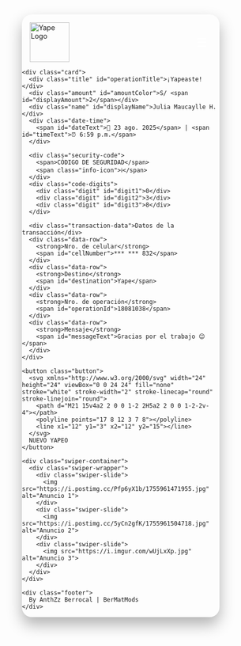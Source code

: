 <!DOCTYPE html>
<html lang="es">
<head>
  <meta charset="UTF-8" />
  <meta name="viewport" content="width=device-width, initial-scale=1.0"/>
  <title>Recibo de Yape Realista</title>
  <link href="https://fonts.googleapis.com/css2?family=Roboto:wght@300;400;500;700&display=swap" rel="stylesheet">
  <script src="https://cdnjs.cloudflare.com/ajax/libs/html2canvas/1.4.1/html2canvas.min.js"></script>
  <script src="https://cdn.jsdelivr.net/npm/swiper@11/swiper-bundle.min.js"></script>
  <link rel="stylesheet" href="https://cdn.jsdelivr.net/npm/swiper@11/swiper-bundle.min.css">
  <style>
    * {
      margin: 0;
      padding: 0;
      box-sizing: border-box;
    }

    body {
      font-family: 'Roboto', sans-serif;
      background: #69009A;
      color: #fff;
      display: flex;
      justify-content: center;
      align-items: center;
      min-height: 100vh;
      padding: 20px;
    }

    .container {
      width: 100%;
      max-width: 400px;
      position: relative;
      overflow: hidden;
      border-radius: 20px;
      box-shadow: 0 15px 30px rgba(0, 0, 0, 0.3);
    }

    .header {
      display: flex;
      justify-content: space-between;
      align-items: center;
      padding: 16px 16px 0 16px;
    }

    .logo {
      width: 80px;
      height: 80px;
    }

    .logo img {
      width: 100%;
      height: auto;
    }

    .menu-btn {
      width: 40px;
      height: 40px;
      background: rgba(255, 255, 255, 0.1);
      border-radius: 50%;
      display: flex;
      justify-content: center;
      align-items: center;
      cursor: pointer;
      font-size: 24px;
      color: white;
    }

    .card {
      background: #F5F5F5;
      border-radius: 20px;
      padding: 24px;
      margin-bottom: 20px;
      box-shadow: 0 4px 10px rgba(0, 0, 0, 0.1);
    }

    .title {
      font-size: 22px;
      font-weight: 700;
      margin-bottom: 12px;
      color: #69009A;
    }

    .amount {
      font-size: 48px;
      font-weight: 700;
      color: #D32F2F;
      margin-bottom: 12px;
    }

    .name {
      font-size: 24px;
      font-weight: 500;
      color: #222;
      margin-bottom: 8px;
    }

    .date-time {
      font-size: 16px;
      color: #666;
      margin-bottom: 24px;
    }

    .security-code {
      display: flex;
      justify-content: space-between;
      margin-bottom: 24px;
      font-size: 14px;
      color: #666;
    }

    .security-code span {
      font-weight: 500;
    }

    .info-icon {
      color: #00C89A;
      font-size: 24px;
      cursor: pointer;
    }

    .code-digits {
      display: flex;
      gap: 10px;
    }

    .digit {
      width: 40px;
      height: 40px;
      background: #EAEAEA;
      border-radius: 8px;
      display: flex;
      justify-content: center;
      align-items: center;
      font-size: 18px;
      font-weight: 500;
      color: #222;
    }

    .transaction-data {
      margin-top: 20px;
      font-size: 14px;
      color: #666;
      text-transform: uppercase;
      letter-spacing: 0.5px;
    }

    .data-row {
      display: flex;
      justify-content: space-between;
      margin: 12px 0;
      font-size: 16px;
    }

    .data-row strong {
      color: #222;
    }

    .button {
      width: 100%;
      padding: 16px;
      background: #00C89A;
      color: white;
      border: none;
      border-radius: 12px;
      font-size: 18px;
      font-weight: 500;
      display: flex;
      justify-content: center;
      align-items: center;
      gap: 10px;
      margin: 20px 0;
      cursor: pointer;
    }

    .swiper-container {
      width: 100%;
      height: 200px;
      margin-top: 20px;
    }

    .swiper-slide {
      text-align: center;
      background: #F5F5F5;
      border-radius: 12px;
      overflow: hidden;
    }

    .swiper-slide img {
      width: 100%;
      height: 100%;
      object-fit: cover;
    }

    /* Menú desplegable */
    .menu-overlay {
      position: fixed;
      top: 0;
      left: 0;
      width: 100%;
      height: 100%;
      background: rgba(0, 0, 0, 0.5);
      z-index: 1000;
      display: none;
      justify-content: center;
      align-items: center;
    }

    .menu {
      background: #F5F5F5;
      width: 90%;
      max-width: 350px;
      border-radius: 16px;
      padding: 20px;
      box-shadow: 0 10px 30px rgba(0, 0, 0, 0.3);
    }

    .menu-header {
      text-align: center;
      margin-bottom: 20px;
      color: #69009A;
      font-weight: 700;
      font-size: 18px;
    }

    .app-logo {
      width: 60px;
      height: 60px;
      border-radius: 50%;
      overflow: hidden;
      margin: 0 auto 10px;
      box-shadow: 0 0 15px #FFD700, 0 0 30px #FFD700;
      border: 2px solid #FFD700;
    }

    .app-logo img {
      width: 100%;
      height: 100%;
      object-fit: cover;
    }

    .menu-list {
      list-style: none;
    }

    .menu-list li {
      padding: 12px 0;
      border-bottom: 1px solid #eee;
      font-size: 15px;
      color: #333;
      cursor: pointer;
    }

    .menu-list li:last-child {
      border-bottom: none;
    }

    .close-menu {
      text-align: center;
      margin-top: 16px;
      color: #00C89A;
      font-weight: 500;
      cursor: pointer;
    }

    .footer {
      text-align: center;
      margin-top: 20px;
      font-size: 12px;
      color: #ddd;
      opacity: 0.8;
    }
  </style>
</head>
<body>
  <!-- RECIBO REALISTA -->
  <div class="container" id="captureArea">
    <div class="header">
      <div class="logo">
        <img src="https://share.google/images/nivz3x5SlndAkGe3o" alt="Yape Logo">
      </div>
      <div class="menu-btn" onclick="openMenu()">☰</div>
    </div>

    <div class="card">
      <div class="title" id="operationTitle">¡Yapeaste!</div>
      <div class="amount" id="amountColor">S/ <span id="displayAmount">2</span></div>
      <div class="name" id="displayName">Julia Maucaylle H.</div>
      <div class="date-time">
        <span id="dateText">📅 23 ago. 2025</span> | <span id="timeText">⏰ 6:59 p.m.</span>
      </div>

      <div class="security-code">
        <span>CÓDIGO DE SEGURIDAD</span>
        <span class="info-icon">ℹ️</span>
      </div>
      <div class="code-digits">
        <div class="digit" id="digit1">0</div>
        <div class="digit" id="digit2">3</div>
        <div class="digit" id="digit3">8</div>
      </div>

      <div class="transaction-data">Datos de la transacción</div>
      <div class="data-row">
        <strong>Nro. de celular</strong>
        <span id="cellNumber">*** *** 832</span>
      </div>
      <div class="data-row">
        <strong>Destino</strong>
        <span id="destination">Yape</span>
      </div>
      <div class="data-row">
        <strong>Nro. de operación</strong>
        <span id="operationId">18081038</span>
      </div>
      <div class="data-row">
        <strong>Mensaje</strong>
        <span id="messageText">Gracias por el trabajo 😊</span>
      </div>
    </div>

    <button class="button">
      <svg xmlns="http://www.w3.org/2000/svg" width="24" height="24" viewBox="0 0 24 24" fill="none" stroke="white" stroke-width="2" stroke-linecap="round" stroke-linejoin="round">
        <path d="M21 15v4a2 2 0 0 1-2 2H5a2 2 0 0 1-2-2v-4"></path>
        <polyline points="17 8 12 3 7 8"></polyline>
        <line x1="12" y1="3" x2="12" y2="15"></line>
      </svg>
      NUEVO YAPEO
    </button>

    <div class="swiper-container">
      <div class="swiper-wrapper">
        <div class="swiper-slide">
          <img src="https://i.postimg.cc/Pfp6yX1b/1755961471955.jpg" alt="Anuncio 1">
        </div>
        <div class="swiper-slide">
          <img src="https://i.postimg.cc/5yCn2gfK/1755961504718.jpg" alt="Anuncio 2">
        </div>
        <div class="swiper-slide">
          <img src="https://i.imgur.com/wUjLxXp.jpg" alt="Anuncio 3">
        </div>
      </div>
    </div>

    <div class="footer">
      By AnthZz Berrocal | BerMatMods
    </div>
  </div>

  <!-- MENÚ DE AJUSTES (3 RAYAS) -->
  <div class="menu-overlay" id="menuOverlay">
    <div class="menu">
      <div class="menu-header">Configuración del Editor</div>
      <div class="app-logo">
        <img src="https://i.postimg.cc/sgkfBDPn/IMG-20250826-WA0338.jpg" alt="Logo App">
      </div>
      <ul class="menu-list">
        <li onclick="changeType('sent')">Cambiar a: ¡Yapeaste!</li>
        <li onclick="changeType('received')">Cambiar a: ¡Te yapearon!</li>
        <li onclick="changeType('payment')">Pago realizado</li>
        <li onclick="changeType('topup')">Recarga exitosa</li>
        <li onclick="promptEdit('amount')">Editar monto</li>
        <li onclick="promptEdit('name')">Editar nombre</li>
        <li onclick="promptEdit('cell')">Editar número</li>
        <li onclick="promptEdit('op')">Editar operación</li>
        <li onclick="promptEdit('message')">Editar mensaje</li>
        <li onclick="downloadImage()">📥 Descargar como imagen</li>
      </ul>
      <div class="close-menu" onclick="closeMenu()">Cerrar menú</div>
    </div>
  </div>

  <script>
    // Abrir y cerrar menú
    function openMenu() {
      document.getElementById('menuOverlay').style.display = 'flex';
    }

    function closeMenu() {
      document.getElementById('menuOverlay').style.display = 'none';
    }

    // Cambiar tipo de operación
    function changeType(type) {
      const title = document.getElementById('operationTitle');
      const amount = document.getElementById('amountColor');

      switch(type) {
        case 'sent':
          title.innerText = '¡Yapeaste!';
          title.style.color = '#69009A';
          amount.style.color = '#D32F2F';
          break;
        case 'received':
          title.innerText = '¡Te yapearon!';
          title.style.color = '#00C89A';
          amount.style.color = '#00C89A';
          break;
        case 'payment':
          title.innerText = 'Pago realizado';
          title.style.color = '#69009A';
          amount.style.color = '#D32F2F';
          break;
        case 'topup':
          title.innerText = 'Recarga exitosa';
          title.style.color = '#00C89A';
          amount.style.color = '#00C89A';
          break;
      }
      closeMenu();
    }

    // Editar campos
    function promptEdit(field) {
      let value;
      switch(field) {
        case 'amount':
          value = prompt('Ingresa el monto:', document.getElementById('displayAmount').innerText);
          if (value) document.getElementById('displayAmount').innerText = value;
          break;
        case 'name':
          value = prompt('Nombre del contacto:', document.getElementById('displayName').innerText);
          if (value) document.getElementById('displayName').innerText = value;
          break;
        case 'cell':
          value = prompt('Número de celular:', document.getElementById('cellNumber').innerText);
          if (value) document.getElementById('cellNumber').innerText = value;
          break;
        case 'op':
          value = prompt('Número de operación:', document.getElementById('operationId').innerText);
          if (value) document.getElementById('operationId').innerText = value;
          break;
        case 'message':
          value = prompt('Mensaje:', document.getElementById('messageText').innerText);
          if (value) document.getElementById('messageText').innerText = value;
          break;
      }
    }

    // Actualizar fecha y hora (Perú)
    function updateDateTime() {
      const now = new Date();
      const options = { year: 'numeric', month: 'short', day: 'numeric' };
      const date = now.toLocaleDateString('es-PE', options).replace('ene', 'ene').replace('feb', 'feb').replace('mar', 'mar').replace('abr', 'abr').replace('may', 'may').replace('jun', 'jun').replace('jul', 'jul').replace('ago', 'ago').replace('sep', 'sep').replace('oct', 'oct').replace('nov', 'nov').replace('dic', 'dic');
      document.getElementById('dateText').innerText = `📅 ${date}`;

      const hour = now.getHours();
      const minute = now.getMinutes();
      const ampm = hour >= 12 ? 'p.m.' : 'a.m.';
      const formattedHour = hour % 12 || 12;
      const formattedMinute = minute.toString().padStart(2, '0');
      document.getElementById('timeText').innerText = `⏰ ${formattedHour}:${formattedMinute} ${ampm}`;
    }

    // Descargar como imagen
    function downloadImage() {
      const capture = document.getElementById('captureArea');
      html2canvas(capture, {
        backgroundColor: '#69009A',
        scale: 2,
        useCORS: true
      }).then(canvas => {
        const link = document.createElement('a');
        link.download = 'recibo-yape.png';
        link.href = canvas.toDataURL();
        link.click();
      });
      closeMenu();
    }

    // Inicializar Swiper
    const swiper = new Swiper('.swiper-container', {
      loop: true,
      autoplay: {
        delay: 3000,
        disableOnInteraction: false,
      },
      pagination: {
        el: '.swiper-pagination',
        clickable: true,
      },
    });

    // Inicializar
    window.onload = () => {
      updateDateTime();
    };

    // Actualizar cada minuto
    setInterval(updateDateTime, 60000);
  </script>
</body>
</html>
